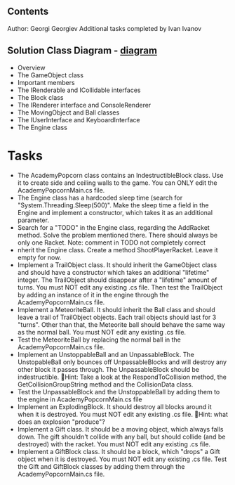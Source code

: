 ## Contents

Author: Georgi Georgiev
Additional tasks completed by Ivan Ivanov

## Solution Class Diagram - [diagram](https://github.com/ivivanov/TelerikAcademy/blob/master/Some%20Small%20Projects/PopcornGame/Documentation/ClassDiagram.bmp)

+ Overview
+ The GameObject class 
+ Important members
+ The IRenderable and ICollidable interfaces
+ The Block class
+ The IRenderer interface and ConsoleRenderer
+ The MovingObject and Ball classes
+ The IUserInterface and KeyboardInterface
+ The Engine class


# Tasks
+ The AcademyPopcorn class contains an IndestructibleBlock class. Use it to create side and ceiling walls to the game. You can ONLY edit the AcademyPopcornMain.cs file.
+ The Engine class has a hardcoded sleep time (search for "System.Threading.Sleep(500)". Make the sleep time a field in the Engine and implement a constructor, which takes it as an additional parameter.
+ Search for a "TODO" in the Engine class, regarding the AddRacket method. Solve the problem mentioned there. There should always be only one Racket. Note: comment in TODO not completely correct
+ nherit the Engine class. Create a method ShootPlayerRacket. Leave it empty for now.
+ Implement a TrailObject class. It should inherit the GameObject class and should have a constructor which takes an additional "lifetime" integer. The TrailObject should disappear after a "lifetime" amount of turns. You must NOT edit any existing .cs file. Then test the TrailObject by adding an instance of it in the engine through the AcademyPopcornMain.cs file.
+ Implement a MeteoriteBall. It should inherit the Ball class and should leave a trail of TrailObject objects. Each trail objects should last for 3 "turns". Other than that, the Meteorite ball should behave the same way as the normal ball. You must NOT edit any existing .cs file.
+ Test the MeteoriteBall by replacing the normal ball in the AcademyPopcornMain.cs file.
+ Implement an UnstoppableBall and an UnpassableBlock. The UnstopableBall only bounces off UnpassableBlocks and will destroy any other block it passes through. The UnpassableBlock should be indestructible. Hint: Take a look at the RespondToCollision method, the GetCollisionGroupString method and the CollisionData class.
+ Test the UnpassableBlock and the UnstoppableBall by adding them to the engine in AcademyPopcornMain.cs file
+ Implement an ExplodingBlock. It should destroy all blocks around it when it is destroyed. You must NOT edit any existing .cs file. Hint: what does an explosion "produce"?
+ Implement a Gift class. It should be a moving object, which always falls down. The gift shouldn't collide with any ball, but should collide (and be destroyed) with the racket. You must NOT edit any existing .cs file. 
+ Implement a GiftBlock class. It should be a block, which "drops" a Gift object when it is destroyed. You must NOT edit any existing .cs file. Test the Gift and GiftBlock classes by adding them through the AcademyPopcornMain.cs file.
